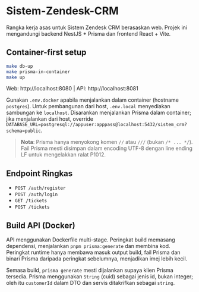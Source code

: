 # Sistem-Zendesk-CRM

Rangka kerja asas untuk Sistem Zendesk CRM berasaskan web. Projek ini mengandungi backend NestJS + Prisma dan frontend React + Vite.

## Container-first setup

```bash
make db-up
make prisma-in-container
make up
```

Web: http://localhost:8080  |  API: http://localhost:8081

Gunakan `.env.docker` apabila menjalankan dalam container (hostname `postgres`). Untuk pembangunan dari host, `.env.local` menyediakan sambungan ke `localhost`. Disarankan menjalankan Prisma dalam container; jika menjalankan dari host, override `DATABASE_URL=postgresql://appuser:apppass@localhost:5432/sistem_crm?schema=public`.

> **Nota**: Prisma hanya menyokong komen `//` atau `///` (bukan `/* ... */`). Fail Prisma mesti disimpan dalam encoding UTF-8 dengan line ending LF untuk mengelakkan ralat P1012.

## Endpoint Ringkas

- `POST /auth/register`
- `POST /auth/login`
- `GET /tickets`
- `POST /tickets`

## Build API (Docker)

API menggunakan Dockerfile multi-stage. Peringkat build memasang dependensi, menjalankan `pnpm prisma:generate` dan membina kod. Peringkat runtime hanya membawa masuk output build, fail Prisma dan binari Prisma daripada peringkat sebelumnya, menjadikan imej lebih kecil.

Semasa build, `prisma generate` mesti dijalankan supaya klien Prisma tersedia. Prisma menggunakan `String` (cuid) sebagai jenis id, bukan integer; oleh itu `customerId` dalam DTO dan servis ditakrifkan sebagai `string`.
